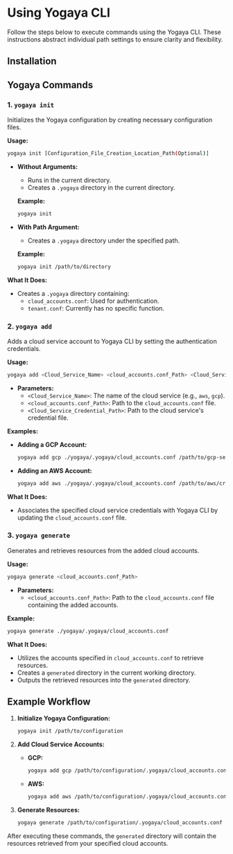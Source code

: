 # Using Yogaya CLI

Follow the steps below to execute commands using the Yogaya CLI. These instructions abstract individual path settings to ensure clarity and flexibility.

## Installation


## Yogaya Commands

### 1. `yogaya init`

Initializes the Yogaya configuration by creating necessary configuration files.

**Usage:**
```bash
yogaya init [Configuration_File_Creation_Location_Path(Optional)]
```

- **Without Arguments:**
  - Runs in the current directory.
  - Creates a `.yogaya` directory in the current directory.

  **Example:**
  ```bash
  yogaya init
  ```

- **With Path Argument:**
  - Creates a `.yogaya` directory under the specified path.

  **Example:**
  ```bash
  yogaya init /path/to/directory
  ```

**What It Does:**
- Creates a `.yogaya` directory containing:
  - `cloud_accounts.conf`: Used for authentication.
  - `tenant.conf`: Currently has no specific function.

### 2. `yogaya add`

Adds a cloud service account to Yogaya CLI by setting the authentication credentials.

**Usage:**
```bash
yogaya add <Cloud_Service_Name> <cloud_accounts.conf_Path> <Cloud_Service_Credential_Path>
```

- **Parameters:**
  - `<Cloud_Service_Name>`: The name of the cloud service (e.g., `aws`, `gcp`).
  - `<cloud_accounts.conf_Path>`: Path to the `cloud_accounts.conf` file.
  - `<Cloud_Service_Credential_Path>`: Path to the cloud service's credential file.

**Examples:**
- **Adding a GCP Account:**
  ```bash
  yogaya add gcp ./yogaya/.yogaya/cloud_accounts.conf /path/to/gcp-service-account.json
  ```

- **Adding an AWS Account:**
  ```bash
  yogaya add aws ./yogaya/.yogaya/cloud_accounts.conf /path/to/aws/credentials
  ```

**What It Does:**
- Associates the specified cloud service credentials with Yogaya CLI by updating the `cloud_accounts.conf` file.

### 3. `yogaya generate`

Generates and retrieves resources from the added cloud accounts.

**Usage:**
```bash
yogaya generate <cloud_accounts.conf_Path>
```

- **Parameters:**
  - `<cloud_accounts.conf_Path>`: Path to the `cloud_accounts.conf` file containing the added accounts.

**Example:**
```bash
yogaya generate ./yogaya/.yogaya/cloud_accounts.conf
```

**What It Does:**
- Utilizes the accounts specified in `cloud_accounts.conf` to retrieve resources.
- Creates a `generated` directory in the current working directory.
- Outputs the retrieved resources into the `generated` directory.

## Example Workflow

1. **Initialize Yogaya Configuration:**
   ```bash
   yogaya init /path/to/configuration
   ```

2. **Add Cloud Service Accounts:**
   - **GCP:**
     ```bash
     yogaya add gcp /path/to/configuration/.yogaya/cloud_accounts.conf /path/to/gcp-service-account.json
     ```
   - **AWS:**
     ```bash
     yogaya add aws /path/to/configuration/.yogaya/cloud_accounts.conf /path/to/aws/credentials
     ```

3. **Generate Resources:**
   ```bash
   yogaya generate /path/to/configuration/.yogaya/cloud_accounts.conf
   ```

After executing these commands, the `generated` directory will contain the resources retrieved from your specified cloud accounts.
